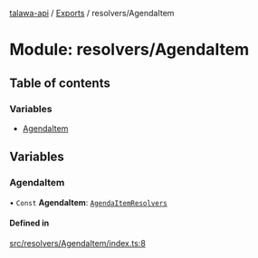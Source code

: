 [talawa-api](../README.md) / [Exports](../modules.md) / resolvers/AgendaItem

# Module: resolvers/AgendaItem

## Table of contents

### Variables

- [AgendaItem](resolvers_AgendaItem.md#agendaitem)

## Variables

### AgendaItem

• `Const` **AgendaItem**: [`AgendaItemResolvers`](types_generatedGraphQLTypes.md#agendaitemresolvers)

#### Defined in

[src/resolvers/AgendaItem/index.ts:8](https://github.com/PalisadoesFoundation/talawa-api/blob/4c7d3ea/src/resolvers/AgendaItem/index.ts#L8)
